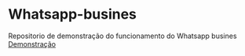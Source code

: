 # Whatsapp-busines
Repositorio de demonstração do funcionamento do Whatsapp busines
[Demonstração]([URL_do_Video](https://youtu.be/Dt2cvTQNS_U)https://youtu.be/Dt2cvTQNS_U)

